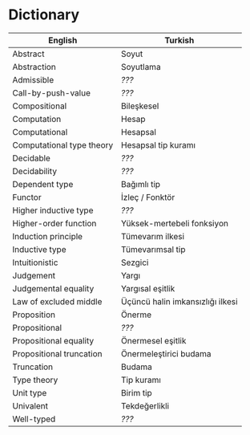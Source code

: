 # Dictionary

| English                      | Turkish                                |
|------------------------------|----------------------------------------|
| Abstract                     | Soyut                                  |
| Abstraction                  | Soyutlama                              |
| Admissible                   | *???*                                  |
| Call-by-push-value           | *???*                                  |
| Compositional                | Bileşkesel                             |
| Computation                  | Hesap                                  |
| Computational                | Hesapsal                               |
| Computational type theory    | Hesapsal tip kuramı                    |
| Decidable                    | *???*                                  |
| Decidability                 | *???*                                  |
| Dependent type               | Bağımlı tip                            |
| Functor                      | İzleç / Fonktör                        |
| Higher inductive type        | *???*                                  |
| Higher-order function        | Yüksek-mertebeli fonksiyon             |
| Induction principle          | Tümevarım ilkesi                       |
| Inductive type               | Tümevarımsal tip                       |
| Intuitionistic               | Sezgici                                |
| Judgement                    | Yargı                                  |
| Judgemental equality         | Yargısal eşitlik                       |
| Law of excluded middle       | Üçüncü halin imkansızlığı ilkesi       |
| Proposition                  | Önerme                                 |
| Propositional                | *???*                                  |
| Propositional equality       | Önermesel eşitlik                      |
| Propositional truncation     | Önermeleştirici budama                 |
| Truncation                   | Budama                                 |
| Type theory                  | Tip kuramı                             |
| Unit type                    | Birim tip                              |
| Univalent                    | Tekdeğerlikli                          |
| Well-typed                   | *???*                                  |
